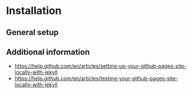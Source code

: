 # Installation

## General setup

## Additional information

- https://help.github.com/en/articles/setting-up-your-github-pages-site-locally-with-jekyll
- https://help.github.com/en/articles/testing-your-github-pages-site-locally-with-jekyll
